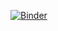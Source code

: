 [![Binder](https://mybinder.org/badge_logo.svg)](https://mybinder.org/v2/gh/rcmlz/edu-binder-env/python?urlpath=git-pull%3Frepo%3Dhttps%253A%252F%252Fgithub.com%252Frcmlz%252Fedu-public-jupyter-notebooks%26urlpath%3Dlab%252Ftree%252Fedu-public-jupyter-notebooks%252Flectures%252F%26branch%3Dmain)

